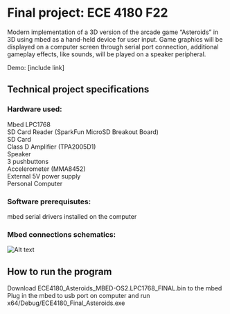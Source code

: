# Final project: ECE 4180 F22

Modern implementation of a 3D version of the arcade game “Asteroids” in 3D using mbed as a hand-held device for user input. Game graphics will be displayed on a computer screen through serial port connection, additional gameplay effects, like sounds, will be played on a speaker peripheral.

Demo: [include link]

## Technical project specifications

### Hardware used:
Mbed LPC1768  
SD Card Reader (SparkFun MicroSD Breakout Board)  
SD Card  
Class D Amplifier (TPA2005D1)  
Speaker  
3 pushbuttons  
Accelerometer (MMA8452)  
External 5V power supply  
Personal Computer  

### Software prerequisutes:
mbed serial drivers installed on the computer

### Mbed connections schematics:
![Alt text](AsteroidsMbedPhoto.jpeg?raw=true)

## How to run the program
Download ECE4180_Asteroids_MBED-OS2.LPC1768_FINAL.bin to the mbed  
Plug in the mbed to usb port on computer and run x64/Debug/ECE4180_Final_Asteroids.exe

